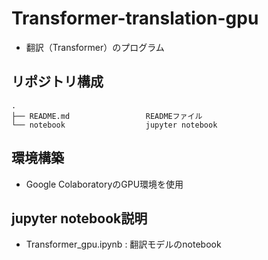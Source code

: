 # Transformer-translation-gpu
* 翻訳（Transformer）のプログラム

## リポジトリ構成
```
.
├── README.md                 READMEファイル
└── notebook                  jupyter notebook
```

## 環境構築

* Google ColaboratoryのGPU環境を使用

## jupyter notebook説明
* Transformer_gpu.ipynb : 翻訳モデルのnotebook
